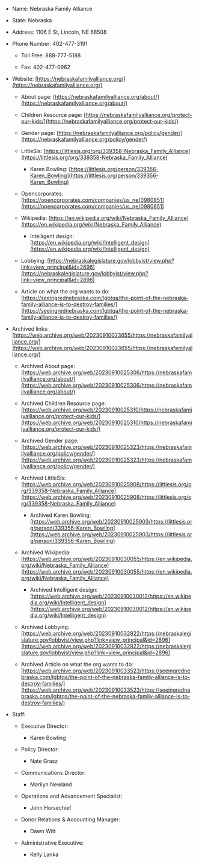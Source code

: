 - Name: Nebraska Family Alliance
    
- State: Nebraska
    
- Address: 1106 E St, Lincoln, NE 68508
    
- Phone Number: 402-477-3191
    
    - Toll Free: 888-777-5188
        
    - Fax: 402-477-0962
        
- Website: [https://nebraskafamilyalliance.org/](https://nebraskafamilyalliance.org/)
    
    - About page: [https://nebraskafamilyalliance.org/about/](https://nebraskafamilyalliance.org/about/)
        
    - Children Resource page: [https://nebraskafamilyalliance.org/protect-our-kids/](https://nebraskafamilyalliance.org/protect-our-kids/)
        
    - Gender page: [https://nebraskafamilyalliance.org/policy/gender/](https://nebraskafamilyalliance.org/policy/gender/)
        
    - LittleSis: [https://littlesis.org/org/339358-Nebraska_Family_Alliance](https://littlesis.org/org/339358-Nebraska_Family_Alliance)
        
        - Karen Bowling: [https://littlesis.org/person/339356-Karen_Bowling](https://littlesis.org/person/339356-Karen_Bowling)
            
    - Opencorporates: [https://opencorporates.com/companies/us_ne/0980851](https://opencorporates.com/companies/us_ne/0980851)
        
    - Wikipedia: [https://en.wikipedia.org/wiki/Nebraska_Family_Alliance](https://en.wikipedia.org/wiki/Nebraska_Family_Alliance)
        
        - Intelligent design: [https://en.wikipedia.org/wiki/Intelligent_design](https://en.wikipedia.org/wiki/Intelligent_design)
            
    - Lobbying: [https://nebraskalegislature.gov/lobbyist/view.php?link=view_principal&id=2896](https://nebraskalegislature.gov/lobbyist/view.php?link=view_principal&id=2896)
        
    - Article on what the org wants to do: [https://seeingrednebraska.com/lgbtqa/the-point-of-the-nebraska-family-alliance-is-to-destroy-families/](https://seeingrednebraska.com/lgbtqa/the-point-of-the-nebraska-family-alliance-is-to-destroy-families/)
        
- Archived links: [https://web.archive.org/web/20230910023655/https://nebraskafamilyalliance.org/](https://web.archive.org/web/20230910023655/https://nebraskafamilyalliance.org/)
    
    - Archived About page: [https://web.archive.org/web/20230910025306/https://nebraskafamilyalliance.org/about/](https://web.archive.org/web/20230910025306/https://nebraskafamilyalliance.org/about/)
        
    - Archived Children Resource page: [https://web.archive.org/web/20230910025310/https://nebraskafamilyalliance.org/protect-our-kids/](https://web.archive.org/web/20230910025310/https://nebraskafamilyalliance.org/protect-our-kids/)
        
    - Archived Gender page: [https://web.archive.org/web/20230910025323/https://nebraskafamilyalliance.org/policy/gender/](https://web.archive.org/web/20230910025323/https://nebraskafamilyalliance.org/policy/gender/)
        
    - Archived LittleSis: [https://web.archive.org/web/20230910025908/https://littlesis.org/org/339358-Nebraska_Family_Alliance](https://web.archive.org/web/20230910025908/https://littlesis.org/org/339358-Nebraska_Family_Alliance)
        
        - Archived Karen Bowling: [https://web.archive.org/web/20230910025903/https://littlesis.org/person/339356-Karen_Bowling](https://web.archive.org/web/20230910025903/https://littlesis.org/person/339356-Karen_Bowling)
            
    - Archived Wikipedia: [https://web.archive.org/web/20230910030055/https://en.wikipedia.org/wiki/Nebraska_Family_Alliance](https://web.archive.org/web/20230910030055/https://en.wikipedia.org/wiki/Nebraska_Family_Alliance)
        
        - Archived Intelligent design: [https://web.archive.org/web/20230910030012/https://en.wikipedia.org/wiki/Intelligent_design](https://web.archive.org/web/20230910030012/https://en.wikipedia.org/wiki/Intelligent_design)
            
    - Archived Lobbying: [https://web.archive.org/web/20230910032822/https://nebraskalegislature.gov/lobbyist/view.php?link=view_principal&id=2896](https://web.archive.org/web/20230910032822/https://nebraskalegislature.gov/lobbyist/view.php?link=view_principal&id=2896)
        
    - Archived Article on what the org wants to do: [https://web.archive.org/web/20230910033523/https://seeingrednebraska.com/lgbtqa/the-point-of-the-nebraska-family-alliance-is-to-destroy-families/](https://web.archive.org/web/20230910033523/https://seeingrednebraska.com/lgbtqa/the-point-of-the-nebraska-family-alliance-is-to-destroy-families/)
        
- Staff:
    
    - Executive Director:
        
        - Karen Bowling
            
    - Policy Director:
        
        - Nate Grasz
            
    - Communications Director:
        
        - Marilyn Newland
            
    - Operations and Advancement Specialist:
        
        - John Horsechief
            
    - Donor Relations & Accounting Manager:
        
        - Dawn Witt
            
    - Administrative Executive:
        
        - Kelly Lanka